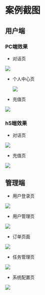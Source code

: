# 案例截图

##  用户端

### PC端效果

- 对话页

<img src="./user-pc-chat.png"/>

- 个人中心页

  <img src="./user-pc-profile.png"/>

- 充值页

<img src="./user-pc-payment.png"/>

### h5端效果

- 对话页

<img src="./user-mobile-chat.png"/>

- 充值页

<img src="./user-mobile-payment.png"/>


##  管理端

- 用户登录页

<img src="./backend-login.png"/>

- 用户管理页

<img src="./backend-user.png"/>

- 订单页面

<img src="./backend-order.png"/>

- 任务管理页

<img src="./backend-task.png"/>

- 系统配置页

<img src="./backend-system.png"/>
